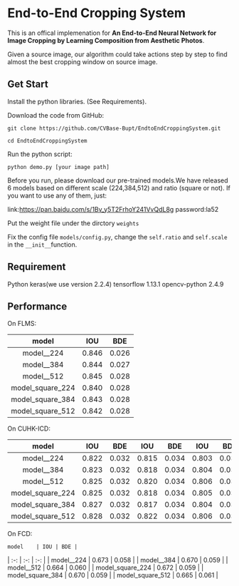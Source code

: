 # End-to-End Cropping System

This is an offical implemenation for 
**An End-to-End Neural Network for Image Cropping by Learning Composition from Aesthetic Photos**.

Given a source image, our algorithm could take actions step by step to find almost the best cropping window on source image.

## Get Start
Install the python libraries. (See Requirements).

Download the code from GitHub:
```
git clone https://github.com/CVBase-Bupt/EndtoEndCroppingSystem.git

cd EndtoEndCroppingSystem
```

Run the python script:
```
python demo.py [your image path]
```
Before you run, please download our pre-trained models.We have released 6 models based on different scale (224,384,512) and ratio (square or not). If you want to use any of them, just:

link:https://pan.baidu.com/s/1Bv_y5T2FrhoY241VvQdL8g
password:la52

Put the weight file under the dirctory ```weights```

Fix the config file ```models/config.py```, change the ```self.ratio``` and ```self.scale``` in the  ```__init__```function. 

## Requirement

Python
keras(we use version 2.2.4)
tensorflow 1.13.1
opencv-python 2.4.9

## Performance
On FLMS:


 |   model    | IOU | BDE | 
 |    :-:     | :-: | :-: | 
 | model__224 | 0.846 | 0.026 |
 | model__384 | 0.844 | 0.027 |
 | model__512 | 0.845 | 0.028 |
 | model_square_224 | 0.840 | 0.028 |
 | model_square_384 | 0.843 | 0.028 |
 | model_square_512 | 0.842 | 0.028 |
 
 
 On CUHK-ICD:
 
 
 
 |   model    | IOU | BDE | IOU | BDE | IOU | BDE |
 |    :-:     | :-: | :-: | :-: | :-: | :-: | :-: |
 | model__224 | 0.822 | 0.032 | 0.815 | 0.034 | 0.803 | 0.036 |
 | model__384 | 0.823 | 0.032 | 0.818 | 0.034 | 0.804 | 0.036 |
 | model__512 | 0.825 | 0.032 | 0.820 | 0.034 | 0.806 | 0.036 |
 | model_square_224 | 0.825 | 0.032 | 0.818 | 0.034 | 0.805 | 0.036 |
 | model_square_384 | 0.827 | 0.032 | 0.817 | 0.034 | 0.804 | 0.036 |
 | model_square_512 | 0.828 | 0.032 | 0.822 | 0.034 | 0.806 | 0.036 |
 
 
 On FCD:
 
 
    model    | IOU | BDE | 
 |    :-:     | :-: | :-: | 
 | model__224 | 0.673 | 0.058 |
 | model__384 | 0.670 | 0.059 |
 | model__512 | 0.664 | 0.060 |
 | model_square_224 | 0.672 | 0.059 |
 | model_square_384 | 0.670 | 0.059 |
 | model_square_512 | 0.665 | 0.061 |
 
 
